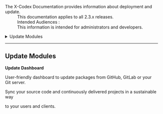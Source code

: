 <dl>
  <dt>The X-Codex Documentation provides information about deployment and update.</dt>
  <dd><span class="iconify" data-icon="mdi:cube-scan" data-width="18px" data-height="18px"></span> This documentation applies to all 2.3.x releases.</dd>
  <dd><span class="iconify" data-icon="mdi:account-multiple" data-width="18px" data-height="18px"></span> Intended Audiences :</dd>
  <dd>This information is intended for administrators and developers.</dd>
</dl>


<details>
<summary style="cursor: pointer;">Update Modules</summary>

- Module settings.
- Fundamentals of the folder structure and how files are organized.
- An example of a Continuous Integration Delivery.

</details>

-----

## Update Modules

**Update Dashboard**

User-friendly dashboard to update packages from GitHub, GitLab or your Git server.

Sync your source code and continuously delivered projects in a sustainable way

to your users and clients.

